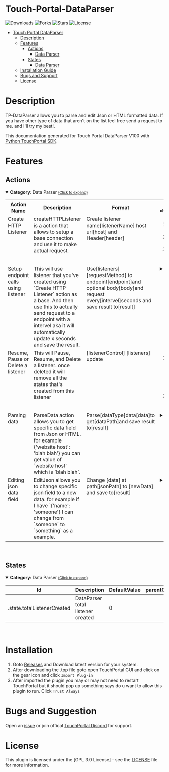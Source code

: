 
# Touch-Portal-DataParser
![Downloads](https://img.shields.io/github/downloads/KillerBOSS2019/TP-DataParser/total) 
![Forks](https://img.shields.io/github/forks/KillerBOSS2019/TP-DataParser) 
![Stars](https://img.shields.io/github/stars/KillerBOSS2019/TP-DataParser) 
![License](https://img.shields.io/github/license/KillerBOSS2019/TP-DataParser)

- [Touch Portal DataParser](#Touch-Portal-DataParser)
  - [Description](#description)
  - [Features](#Features)
    - [Actions](#actions)
        - [Data Parser](#KillerBOSS.TPPlugin.DataParser.mainactions)
    - [States](#states)
        - [Data Parser](#KillerBOSS.TPPlugin.DataParser.mainstates)
  - [Installation Guide](#installation)
  - [Bugs and Support](#bugs-and-suggestion)
  - [License](#license)
  
# Description

TP-DataParser allows you to parse and edit Json or HTML formatted data. If you have other type of data that aren't on the list feel free send a request to me. and I'll try my best!.

This documentation generated for Touch Portal DataParser V100 with [Python TouchPortal SDK](https://github.com/KillerBOSS2019/TouchPortal-API).
# Features

## Actions
<details open id='KillerBOSS.TPPlugin.DataParser.mainactions'><summary><b>Category:</b> Data Parser <small><ins>(Click to expand)</ins></small></summary><table>
<tr valign='buttom'><th>Action Name</th><th>Description</th><th>Format</th><th nowrap>Data<br/><div align=left><sub>choices/default (in bold)</th><th>On<br/>Hold</sub></div></th></tr>
<tr valign='top'><td>Create HTTP Listener</td><td>createHTTPListener is a action that allows to setup a base connection and use it to make actual request.</td><td>Create listener name[listenerName] host url[host] and Header[header]</td><td><ol start=1><li>Type: text &nbsp; 
&lt;empty&gt;</li>
<li>Type: text &nbsp; 
&lt;empty&gt;</li>
<li>Type: text &nbsp; 
&lt;empty&gt;</li>
</ol></td>
<td align=center>No</td>
<tr valign='top'><td>Setup endpoint calls using listener</td><td>This will use listener that you've created using `Create HTTP Listener` action as a base. And then use this to actually send request to a endpoint with a intervel aka it will automatically update x seconds and save the result.</td><td>Use[listeners][requestMethod] to endpoint[endpoint]and optional body[body]and request every[intervel]seconds and save result to[result]</td><td><details><summary><ins>Click to expand</ins></summary><ol start=1>
<li>Type: choice &nbsp; 
&lt;empty&gt;</li>
<li>Type: choice &nbsp; 
Default: <b>GET</b> Possible choices: ['GET', 'POST', 'PUT', 'DELETE']</li>
<li>Type: text &nbsp; 
Default: <b>/</b></li>
<li>Type: text &nbsp; 
&lt;empty&gt;</li>
<li>Type: text &nbsp; 
Default: <b>5</b></li>
<li>Type: text &nbsp; 
&lt;empty&gt;</li>
</ol></td>
</details><td align=center>No</td>
<tr valign='top'><td>Resume, Pause or Delete a listener</td><td>This will Pause, Resume, and Delete a listener. once deleted it will remove all the states that's created from this listener</td><td>[listenerControl] [listeners] update</td><td><ol start=1><li>Type: choice &nbsp; 
Default: <b>Delete</b> Possible choices: ['Pause', 'Resume', 'Delete']</li>
<li>Type: choice &nbsp; 
&lt;empty&gt;</li>
</ol></td>
<td align=center>No</td>
<tr valign='top'><td>Parsing data</td><td>ParseData action allows you to get specific data field from Json or HTML. for example {'website host': 'blah blah'} you can get value of `website host` which is `blah blah`.</td><td>Parse[dataType]data[data]to get[dataPath]and save result to[result]</td><td><details><summary><ins>Click to expand</ins></summary><ol start=1>
<li>Type: choice &nbsp; 
Default: <b>Json</b> Possible choices: ['Json', 'Html']</li>
<li>Type: text &nbsp; 
&lt;empty&gt;</li>
<li>Type: text &nbsp; 
&lt;empty&gt;</li>
<li>Type: text &nbsp; 
&lt;empty&gt;</li>
</ol></td>
</details><td align=center>No</td>
<tr valign='top'><td>Editing json data field</td><td>EditJson allows you to change specific json field to a new data. for example if I have `{'name': 'someone'} I can change from `someone` to `something` as a example.</td><td>Change [data] at path[jsonPath] to [newData] and save to[result]</td><td><details><summary><ins>Click to expand</ins></summary><ol start=1>
<li>Type: text &nbsp; 
&lt;empty&gt;</li>
<li>Type: text &nbsp; 
&lt;empty&gt;</li>
<li>Type: text &nbsp; 
&lt;empty&gt;</li>
<li>Type: text &nbsp; 
&lt;empty&gt;</li>
</ol></td>
</details><td align=center>No</td>
</tr></table></details>
<br>

## States
<details open id='KillerBOSS.TPPlugin.DataParser.mainstates'><summary><b>Category:</b> Data Parser <small><ins>(Click to expand)</ins></small></summary>


| Id | Description | DefaultValue | parentGroup |
| --- | --- | --- | --- |
| .state.totalListenerCreated | DataParser total listener created | 0 |   |
</details>

<br>

# Installation
1. Goto [Releases](https://github.com/KillerBOSS2019/TP-DataParser/releases) and Download latest version for your system.
 2. After downloading the .tpp file goto open TouchPortal GUI and click on the gear icon and click `Import Plug-in`
 3. After imported the plugin you may or may not need to restart TouchPortal but it should pop up something says do u want to allow this plugin to run. Click `Trust Always`
# Bugs and Suggestion
Open an [issue](https://github.com/KillerBOSS2019/TP-DataParser/issues) or join offical [TouchPortal Discord](https://discord.gg/MgxQb8r) for support.


# License
This plugin is licensed under the [GPL 3.0 License] - see the [LICENSE](LICENSE) file for more information.

